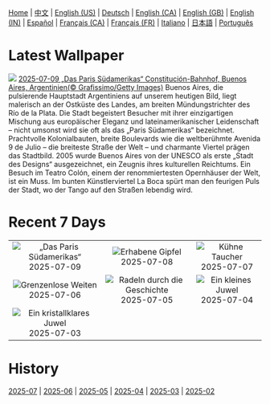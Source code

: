 [Home](../README.md) | [中文](zh-CN.md) | [English (US)](en-US.md) | [Deutsch](de-DE.md) | [English (CA)](en-CA.md) | [English (GB)](en-GB.md) | [English (IN)](en-IN.md) | [Español](es-ES.md) | [Français (CA)](fr-CA.md) | [Français (FR)](fr-FR.md) | [Italiano](it-IT.md) | [日本語](ja-JP.md) | [Português](pt-BR.md)

# Latest Wallpaper
![](https://www.bing.com/th?id=OHR.ConstitucionStation_DE-DE6862611016_UHD.jpg)
[2025-07-09 „Das Paris Südamerikas“ Constitución-Bahnhof, Buenos Aires, Argentinien(© Grafissimo/Getty Images)](https://www.bing.com/th?id=OHR.ConstitucionStation_DE-DE6862611016_UHD.jpg)
Buenos Aires, die pulsierende Hauptstadt Argentiniens auf unserem heutigen Bild, liegt malerisch an der Ostküste des Landes, am breiten Mündungstrichter des Río de la Plata. Die Stadt begeistert Besucher mit ihrer einzigartigen Mischung aus europäischer Eleganz und lateinamerikanischer Leidenschaft – nicht umsonst wird sie oft als das „Paris Südamerikas“ bezeichnet. Prachtvolle Kolonialbauten, breite Boulevards wie die weltberühmte Avenida 9 de Julio – die breiteste Straße der Welt – und charmante Viertel prägen das Stadtbild. 2005 wurde Buenos Aires von der UNESCO als erste „Stadt des Designs“ ausgezeichnet, ein Zeugnis ihres kulturellen Reichtums. Ein Besuch im Teatro Colón, einem der renommiertesten Opernhäuser der Welt, ist ein Muss. Im bunten Künstlerviertel La Boca spürt man den feurigen Puls der Stadt, wo der Tango auf den Straßen lebendig wird.

# Recent 7 Days
|  |  |  |
|:---:|:---:|:---:|
| ![](https://www.bing.com/th?id=OHR.ConstitucionStation_DE-DE6862611016_400x240.jpg "„Das Paris Südamerikas“") 2025-07-09 | ![](https://www.bing.com/th?id=OHR.SecedaPeak_DE-DE7304303596_400x240.jpg "Erhabene Gipfel") 2025-07-08 | ![](https://www.bing.com/th?id=OHR.ShetlandGannets_DE-DE8492203831_400x240.jpg "Kühne Taucher") 2025-07-07 |
| ![](https://www.bing.com/th?id=OHR.MesquiteFlats_DE-DE8559445673_400x240.jpg "Grenzenlose Weiten") 2025-07-06 | ![](https://www.bing.com/th?id=OHR.TourCyclists_DE-DE8646205107_400x240.jpg "Radeln durch die Geschichte") 2025-07-05 | ![](https://www.bing.com/th?id=OHR.OroseiSardegna_DE-DE8440593584_400x240.jpg "Ein kleines Juwel") 2025-07-04 |
| ![](https://www.bing.com/th?id=OHR.RainbowRiver_DE-DE1687862683_400x240.jpg "Ein kristallklares Juwel") 2025-07-03 |  |  |

# History
[2025-07](../archives/wallpaper/de-DE/w_2025_07.md) | [2025-06](../archives/wallpaper/de-DE/w_2025_06.md) | [2025-05](../archives/wallpaper/de-DE/w_2025_05.md) | [2025-04](../archives/wallpaper/de-DE/w_2025_04.md) | [2025-03](../archives/wallpaper/de-DE/w_2025_03.md) | [2025-02](../archives/wallpaper/de-DE/w_2025_02.md)
